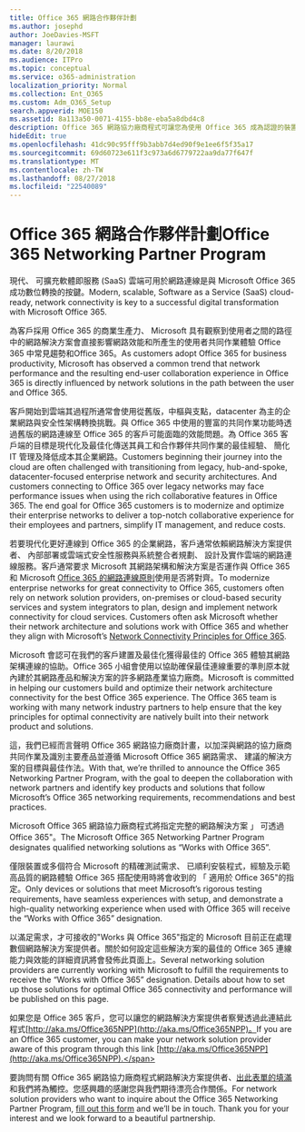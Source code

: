```yaml
---
title: Office 365 網路合作夥伴計劃
ms.author: josephd
author: JoeDavies-MSFT
manager: laurawi
ms.date: 8/20/2018
ms.audience: ITPro
ms.topic: conceptual
ms.service: o365-administration
localization_priority: Normal
ms.collection: Ent_O365
ms.custom: Adm_O365_Setup
search.appverid: MOE150
ms.assetid: 8a113a50-0071-4155-bb8e-eba5a8dbd4c8
description: Office 365 網路協力廠商程式可讓您為使用 Office 365 成為認證的裝置。
hideEdit: true
ms.openlocfilehash: 41dc90c95fff9b3abb7d4ed90f9e1ee6f5f35a17
ms.sourcegitcommit: 69d60723e611f3c973a6d6779722aa9da77f647f
ms.translationtype: MT
ms.contentlocale: zh-TW
ms.lasthandoff: 08/27/2018
ms.locfileid: "22540089"
---
```

# <a name="office-365-networking-partner-program"></a><span data-ttu-id="1758b-103">Office 365 網路合作夥伴計劃</span><span class="sxs-lookup"><span data-stu-id="1758b-103">Office 365 Networking Partner Program</span></span>

<span data-ttu-id="1758b-104">現代、 可擴充軟體即服務 (SaaS) 雲端可用於網路連線是與 Microsoft Office 365 成功數位轉換的按鍵。</span><span class="sxs-lookup"><span data-stu-id="1758b-104">Modern, scalable, Software as a Service (SaaS) cloud-ready, network connectivity is key to a successful digital transformation with Microsoft Office 365.</span></span>  

<span data-ttu-id="1758b-105">為客戶採用 Office 365 的商業生產力、 Microsoft 具有觀察到使用者之間的路徑中的網路解決方案會直接影響網路效能和所產生的使用者共同作業體驗 Office 365 中常見趨勢和Office 365。</span><span class="sxs-lookup"><span data-stu-id="1758b-105">As customers adopt Office 365 for business productivity, Microsoft has observed a common trend that network performance and the resulting end-user collaboration experience in Office 365 is directly influenced by network solutions in the path between the user and Office 365.</span></span>  

<span data-ttu-id="1758b-p101">客戶開始到雲端其過程所通常會使用從舊版，中樞與支點，datacenter 為主的企業網路與安全性架構轉換挑戰。與 Office 365 中使用的豐富的共同作業功能時透過舊版的網路連線至 Office 365 的客戶可能面臨的效能問題。為 Office 365 客戶端的目標是現代化及最佳化傳送其員工和合作夥伴共同作業的最佳經驗、 簡化 IT 管理及降低成本其企業網路。</span><span class="sxs-lookup"><span data-stu-id="1758b-p101">Customers beginning their journey into the cloud are often challenged with transitioning from legacy, hub-and-spoke, datacenter-focused enterprise network and security architectures. And customers connecting to Office 365 over legacy networks may face performance issues when using the rich collaborative features in Office 365. The end goal for Office 365 customers is to modernize and optimize their enterprise networks to deliver a top-notch collaborative experience for their employees and partners, simplify IT management, and reduce costs.</span></span> 

<span data-ttu-id="1758b-p102">若要現代化更好連線到 Office 365 的企業網路，客戶通常依賴網路解決方案提供者、 內部部署或雲端式安全性服務與系統整合者規劃、 設計及實作雲端的網路連線服務。客戶通常要求 Microsoft 其網路架構和解決方案是否運作與 Office 365 和 Microsoft [Office 365 的網路連線原則](http://aka.ms/PNC)使用是否將對齊。</span><span class="sxs-lookup"><span data-stu-id="1758b-p102">To modernize enterprise networks for great connectivity to Office 365, customers often rely on network solution providers, on-premises or cloud-based security services and system integrators to plan, design and implement network connectivity for cloud services. Customers often ask Microsoft whether their network architecture and solutions work with Office 365 and whether they align with Microsoft’s [Network Connectivity Principles for Office 365](http://aka.ms/PNC).</span></span>  

<span data-ttu-id="1758b-p103">Microsoft 會認可在我們的客戶建置及最佳化獲得最佳的 Office 365 體驗其網路架構連線的協助。Office 365 小組會使用以協助確保最佳連線重要的準則原本就內建於其網路產品和解決方案的許多網路產業協力廠商。</span><span class="sxs-lookup"><span data-stu-id="1758b-p103">Microsoft is committed in helping our customers build and optimize their network architecture connectivity for the best Office 365 experience. The Office 365 team is working with many network industry partners to help ensure that the key principles for optimal connectivity are natively built into their network product and solutions.</span></span> 

<span data-ttu-id="1758b-113">這，我們已經而言聲明 Office 365 網路協力廠商計畫，以加深與網路的協力廠商共同作業及識別主要產品並遵循 Microsoft Office 365 網路需求、 建議的解決方案的目標與最佳作法。</span><span class="sxs-lookup"><span data-stu-id="1758b-113">With that, we’re thrilled to announce the Office 365 Networking Partner Program, with the goal to deepen the collaboration with network partners and identify key products and solutions that follow Microsoft’s Office 365 networking requirements, recommendations and best practices.</span></span> 

<span data-ttu-id="1758b-114">Microsoft Office 365 網路協力廠商程式將指定完整的網路解決方案 」 可透過 Office 365"。</span><span class="sxs-lookup"><span data-stu-id="1758b-114">The Microsoft Office 365 Networking Partner Program designates qualified networking solutions as “Works with Office 365”.</span></span>  

<span data-ttu-id="1758b-115">僅限裝置或多個符合 Microsoft 的精確測試需求、 已順利安裝程式，經驗及示範高品質的網路體驗 Office 365 搭配使用時將會收到的 「 適用於 Office 365"的指定。</span><span class="sxs-lookup"><span data-stu-id="1758b-115">Only devices or solutions that meet Microsoft’s rigorous testing requirements, have seamless experiences with setup, and demonstrate a high-quality networking experience when used with Office 365 will receive the “Works with Office 365” designation.</span></span>  

<span data-ttu-id="1758b-p104">以滿足需求，才可接收的"Works 與 Office 365"指定的 Microsoft 目前正在處理數個網路解決方案提供者。關於如何設定這些解決方案的最佳的 Office 365 連線能力與效能的詳細資訊將會發佈此頁面上。</span><span class="sxs-lookup"><span data-stu-id="1758b-p104">Several networking solution providers are currently working with Microsoft to fulfill the requirements to receive the “Works with Office 365” designation. Details about how to set up those solutions for optimal Office 365 connectivity and performance will be published on this page.</span></span>  

<span data-ttu-id="1758b-118">如果您是 Office 365 客戶，您可以讓您的網路解決方案提供者察覺透過此連結此程式[http://aka.ms/Office365NPP](http://aka.ms/Office365NPP)。</span><span class="sxs-lookup"><span data-stu-id="1758b-118">If you are an Office 365 customer, you can make your network solution provider aware of this program through this link [http://aka.ms/Office365NPP](http://aka.ms/Office365NPP).</span></span>

<span data-ttu-id="1758b-p105">要詢問有關 Office 365 網路協力廠商程式網路解決方案提供者、[出此表單的填滿](https://forms.office.com/Pages/ResponsePage.aspx?id=v4j5cvGGr0GRqy180BHbRyOZxByRF1dLgv7k6ye5z8pUMTNCVTYyVk9GNEYzWjFOVkI1SzdJNUkyWi4u)和我們將為觸控。您感興趣的感謝您與我們期待漂亮合作關係。</span><span class="sxs-lookup"><span data-stu-id="1758b-p105">For network solution providers who want to inquire about the Office 365 Networking Partner Program, [fill out this form](https://forms.office.com/Pages/ResponsePage.aspx?id=v4j5cvGGr0GRqy180BHbRyOZxByRF1dLgv7k6ye5z8pUMTNCVTYyVk9GNEYzWjFOVkI1SzdJNUkyWi4u) and we’ll be in touch. Thank you for your interest and we look forward to a beautiful partnership.</span></span> 

